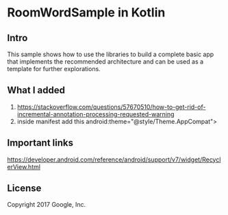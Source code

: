 # RoomWordSample in Kotlin
## Intro
This sample shows how to use the libraries to build 
a complete basic app that implements the recommended architecture and can be used as a template for further explorations.

## What I added 
1. https://stackoverflow.com/questions/57670510/how-to-get-rid-of-incremental-annotation-processing-requested-warning
1. inside manifest add this android:theme="@style/Theme.AppCompat">

## Important links
https://developer.android.com/reference/android/support/v7/widget/RecyclerView.html

## License
Copyright 2017 Google, Inc.
